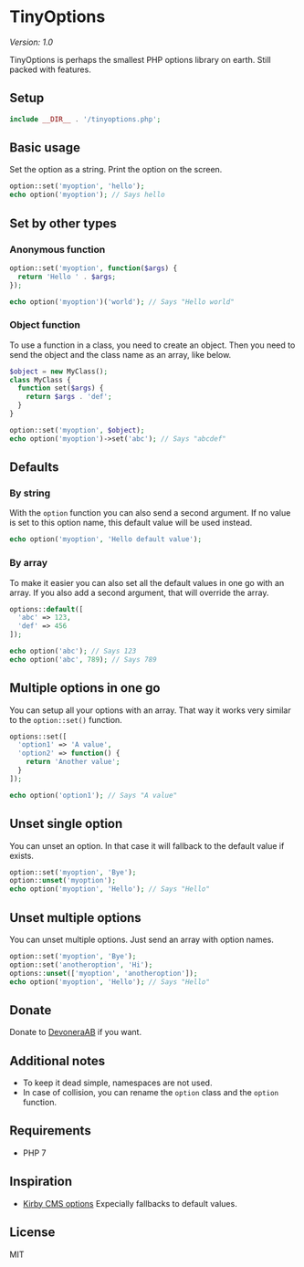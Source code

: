 # TinyOptions

*Version: 1.0*

TinyOptions is perhaps the smallest PHP options library on earth. Still packed with features.

## Setup

```php
include __DIR__ . '/tinyoptions.php';
```

## Basic usage

Set the option as a string. Print the option on the screen.

```php
option::set('myoption', 'hello');
echo option('myoption'); // Says hello
```

## Set by other types

### Anonymous function

```php
option::set('myoption', function($args) {
  return 'Hello ' . $args;
});

echo option('myoption')('world'); // Says "Hello world"
```

### Object function

To use a function in a class, you need to create an object. Then you need to send the object and the class name as an array, like below.

```php
$object = new MyClass();
class MyClass {
  function set($args) {
    return $args . 'def';
  }
}

option::set('myoption', $object);
echo option('myoption')->set('abc'); // Says "abcdef"
```

## Defaults

### By string

With the `option` function you can also send a second argument. If no value is set to this option name, this default value will be used instead.

```php
echo option('myoption', 'Hello default value');
```

### By array

To make it easier you can also set all the default values in one go with an array. If you also add a second argument, that will override the array.

```php
options::default([
  'abc' => 123,
  'def' => 456
]);

echo option('abc'); // Says 123
echo option('abc', 789); // Says 789
```

## Multiple options in one go

You can setup all your options with an array. That way it works very similar to the `option::set()` function.

```php
options::set([
  'option1' => 'A value',
  'option2' => function() {
    return 'Another value';
  }
]);

echo option('option1'); // Says "A value"
```

## Unset single option

You can unset an option. In that case it will fallback to the default value if exists.

```php
option::set('myoption', 'Bye');
option::unset('myoption');
echo option('myoption', 'Hello'); // Says "Hello"
```

## Unset multiple options

You can unset multiple options. Just send an array with option names.

```php
option::set('myoption', 'Bye');
option::set('anotheroption', 'Hi');
options::unset(['myoption', 'anotheroption']);
echo option('myoption', 'Hello'); // Says "Hello"
```

## Donate

Donate to [DevoneraAB](https://www.paypal.me/DevoneraAB) if you want.

## Additional notes

- To keep it dead simple, namespaces are not used.
- In case of collision, you can rename the `option` class and the `option` function.

## Requirements

- PHP 7

## Inspiration

- [Kirby CMS options](https://getkirby.com/docs/developer-guide/configuration/options) Expecially fallbacks to default values.

## License

MIT